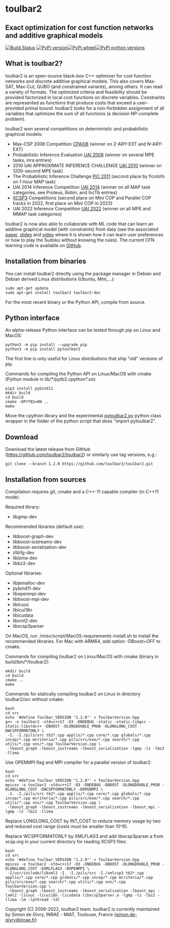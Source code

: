 # toulbar2
## Exact optimization for cost function networks and additive graphical models 

[![Build Status](https://travis-ci.com/toulbar2/toulbar2.svg?branch=master)](https://app.travis-ci.com/github/toulbar2/toulbar2)
[![PyPi version](https://img.shields.io/pypi/v/pytoulbar2.svg)](https://pypi.org/project/pytoulbar2)[![PyPi wheel](https://img.shields.io/pypi/wheel/pytoulbar2.svg)](https://pypi.org/project/pytoulbar2)[![PyPi python versions](https://img.shields.io/pypi/pyversions/pytoulbar2.svg)](https://pypi.org/project/pytoulbar2)

<!-- (_README_1)= -->
## What is toulbar2? 

toulbar2 is an open-source black-box C++ optimizer for cost function
networks and discrete additive graphical models. This also covers Max-SAT, Max-Cut, QUBO (and constrained variants), among others. It can read a variety
of formats. The optimized criteria and feasibility should be provided
factorized in local cost functions on discrete variables. Constraints
are represented as functions that produce costs that exceed a
user-provided primal bound. toulbar2 looks for a non-forbidden assignment 
of all variables that optimizes the sum of all functions (a decision 
NP-complete problem).

toulbar2 won several competitions on deterministic and probabilistic
graphical models:

* Max-CSP 2008 Competition [CPAI08][cpai08] (winner on 2-ARY-EXT and N-ARY-EXT)
* Probabilistic Inference Evaluation [UAI 2008][uai2008] (winner on several MPE tasks, inra entries)
* 2010 UAI APPROXIMATE INFERENCE CHALLENGE [UAI 2010][uai2010] (winner on 1200-second MPE task)
* The Probabilistic Inference Challenge [PIC 2011][pic2011] (second place by ficolofo on 1-hour MAP task)
* UAI 2014 Inference Competition [UAI 2014][uai2014] (winner on all MAP task categories, see Proteus, Robin, and IncTb entries)
* [XCSP3][xcsp] Competitions (second place on Mini COP and Parallel COP tracks in 2022, first place on Mini COP in 2023)
* UAI 2022 Inference Competition [UAI 2022][uai2022] (winner on all MPE and MMAP task categories)

[cpai08]: http://www.cril.univ-artois.fr/CPAI08/
[uai2008]: http://graphmod.ics.uci.edu/uai08/Evaluation/Report
[uai2010]: http://www.cs.huji.ac.il/project/UAI10/summary.php
[pic2011]: http://www.cs.huji.ac.il/project/PASCAL/board.php
[uai2014]: https://personal.utdallas.edu/~vibhav.gogate/uai14-competition/leaders.html 
[xcsp]: https://xcsp.org/competitions
[uai2022]: https://uaicompetition.github.io/uci-2022/results/final-leader-board

toulbar2 is now also able to collaborate with ML code that can learn
an additive graphical model (with constraints) from data (see the
associated
[paper](https://miat.inrae.fr/schiex/Export/Pushing_Data_in_your_CP_model.pdf),
[slides](https://miat.inrae.fr/schiex/Export/Pushing_Data_in_your_CP_model-Slides.pdf)
and [video](https://www.youtube.com/watch?v=IpUr6KIEjMs) where it is
shown how it can learn user preferences or how to play the Sudoku
without knowing the rules). The current CFN learning code is available
on [GitHub](https://github.com/toulbar2/CFN-learn).

<!-- (_README_2)= -->
## Installation from binaries

You can install toulbar2 directly using the package manager in Debian
and Debian derived Linux distributions (Ubuntu, Mint,...):

    sudo apt-get update
    sudo apt-get install toulbar2 toulbar2-doc

For the most recent binary or the Python API, compile from source.

<!-- (_README_3)= -->
## Python interface

An alpha-release Python interface can be tested through pip on Linux and MacOS:

    python3 -m pip install --upgrade pip
    python3 -m pip install pytoulbar2

The first line is only useful for Linux distributions that ship "old" versions of pip.

Commands for compiling the Python API on Linux/MacOS with cmake (Python module in lib/\*/pytb2.cpython\*.so):

    pip3 install pybind11
    mkdir build
    cd build
    cmake -DPYTB2=ON ..
    make

Move the cpython library and the experimental [pytoulbar2.py](https://github.com/toulbar2/toulbar2/raw/master/pytoulbar2/pytoulbar2.py) python class wrapper in the folder of the python script that does "import pytoulbar2".

<!-- (_README_4)= -->
## Download

Download the latest release from GitHub
(https://github.com/toulbar2/toulbar2) or similarly use tag versions,
e.g.:

    git clone --branch 1.2.0 https://github.com/toulbar2/toulbar2.git

<!-- (_README_5)= -->
## Installation from sources

Compilation requires git, cmake and a C++-11 capable compiler (in C++11 mode). 

Required library:
* libgmp-dev

Recommended libraries (default use):
* libboost-graph-dev
* libboost-iostreams-dev
* libboost-serialization-dev
* zlib1g-dev
* liblzma-dev
* libbz2-dev

Optional libraries:
* libjemalloc-dev
* pybind11-dev
* libopenmpi-dev
* libboost-mpi-dev
* libicuuc
* libicui18n
* libicudata
* libxml2-dev
* libxcsp3parser

On MacOS, run ./misc/script/MacOS-requirements-install.sh to install the recommended libraries. For Mac with ARM64, add option -DBoost=OFF to cmake.

Commands for compiling toulbar2 on Linux/MacOS with cmake (binary in build/bin/\*/toulbar2):

    mkdir build
    cd build
    cmake ..
    make

Commands for statically compiling toulbar2 on Linux in directory toulbar2/src without cmake:

    bash
    cd src
    echo '#define Toulbar_VERSION "1.2.0"' > ToulbarVersion.hpp
    g++ -o toulbar2 -std=c++17 -O3 -DNDEBUG -static -static-libgcc -static-libstdc++ -DBOOST -DLONGDOUBLE_PROB -DLONGLONG_COST -DWCSPFORMATONLY \
     -I. -I./pils/src tb2*.cpp applis/*.cpp core/*.cpp globals/*.cpp incop/*.cpp mcriteria/*.cpp pils/src/exe/*.cpp search/*.cpp utils/*.cpp vns/*.cpp ToulbarVersion.cpp \
     -lboost_graph -lboost_iostreams -lboost_serialization -lgmp -lz -lbz2 -llzma

Use OPENMPI flag and MPI compiler for a parallel version of toulbar2:

    bash
    cd src
    echo '#define Toulbar_VERSION "1.2.0"' > ToulbarVersion.hpp
    mpicxx -o toulbar2 -std=c++17 -O3 -DNDEBUG -DBOOST -DLONGDOUBLE_PROB -DLONGLONG_COST -DWCSPFORMATONLY -DOPENMPI \
     -I. -I./pils/src tb2*.cpp applis/*.cpp core/*.cpp globals/*.cpp incop/*.cpp mcriteria/*.cpp pils/src/exe/*.cpp search/*.cpp utils/*.cpp vns/*.cpp ToulbarVersion.cpp \
     -lboost_graph -lboost_iostreams -lboost_serialization -lboost_mpi -lgmp -lz -lbz2 -llzma

Replace LONGLONG_COST by INT_COST to reduce memory usage by two and reduced cost range (costs must be smaller than 10^8).

Replace WCSPFORMATONLY by XMLFLAG3 and add libxcsp3parser.a from xcsp.org in your current directory for reading XCSP3 files:

    bash
    cd src
    echo '#define Toulbar_VERSION "1.2.0"' > ToulbarVersion.hpp
    mpicxx -o toulbar2 -std=c++17 -O3 -DNDEBUG -DBOOST -DLONGDOUBLE_PROB -DLONGLONG_COST -DXMLFLAG3 -DOPENMPI \
     -I/usr/include/libxml2 -I. -I./pils/src -I./xmlcsp3 tb2*.cpp applis/*.cpp core/*.cpp globals/*.cpp incop/*.cpp mcriteria/*.cpp pils/src/exe/*.cpp search/*.cpp utils/*.cpp vns/*.cpp ToulbarVersion.cpp \
     -lboost_graph -lboost_iostreams -lboost_serialization -lboost_mpi -lxml2 -licuuc -licui18n -licudata libxcsp3parser.a -lgmp -lz -lbz2 -llzma -lm -lpthread -ldl

Copyright (C) 2006-2022, toulbar2 team.
toulbar2 is currently maintained by Simon de Givry, INRAE - MIAT, Toulouse, France (simon.de-givry@inrae.fr)
